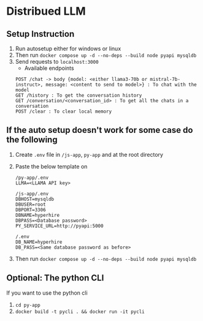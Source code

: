 # Distribued LLM

## Setup Instruction

1. Run autosetup either for windows or linux
2. Then run `docker compose up -d --no-deps --build node pyapi mysqldb`
3. Send requests to `localhost:3000`
   - Available endpoints
   ```
   POST /chat -> body {model: <either llama3-70b or mistral-7b-instruct>, message: <content to send to model>} : To chat with the model
   GET /history : To get the conversation history
   GET /conversation/<conversation_id> : To get all the chats in a conversation
   POST /clear : To clear local memory
   ```

## If the auto setup doesn't work for some case do the following

1. Create `.env` file in `/js-app`, `py-app` and at the root directory
2. Paste the below template on

   ```
   /py-app/.env
   LLMA=<LLAMA API key>

   /js-app/.env
   DBHOST=mysqldb
   DBUSER=root
   DBPORT=3306
   DBNAME=hyperhire
   DBPASS=<Database password>
   PY_SERVICE_URL=http://pyapi:5000

   /.env
   DB_NAME=hyperhire
   DB_PASS=<Same database password as before>
   ```

3. Then run `docker compose up -d --no-deps --build node pyapi mysqldb`

## Optional: The python CLI

If you want to use the python cli

1. `cd py-app`
2. `docker build -t pycli . && docker run -it pycli`

